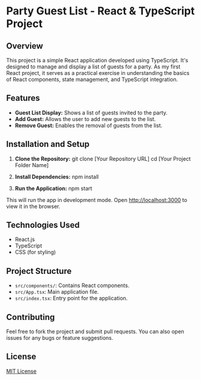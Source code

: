# Party Guest List - React & TypeScript Project

## Overview
This project is a simple React application developed using TypeScript. It's designed to manage and display a list of guests for a party. As my first React project, it serves as a practical exercise in understanding the basics of React components, state management, and TypeScript integration.

## Features
- **Guest List Display:** Shows a list of guests invited to the party.
- **Add Guest:** Allows the user to add new guests to the list.
- **Remove Guest:** Enables the removal of guests from the list.

## Installation and Setup

1. **Clone the Repository:**
git clone [Your Repository URL]
cd [Your Project Folder Name]

2. **Install Dependencies:**
npm install

3. **Run the Application:**
npm start

This will run the app in development mode. Open [http://localhost:3000](http://localhost:3000) to view it in the browser.

## Technologies Used
- React.js
- TypeScript
- CSS (for styling)

## Project Structure
- `src/components/`: Contains React components.
- `src/App.tsx`: Main application file.
- `src/index.tsx`: Entry point for the application.

## Contributing
Feel free to fork the project and submit pull requests. You can also open issues for any bugs or feature suggestions.

## License
[MIT License](LICENSE)
